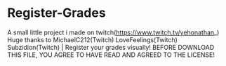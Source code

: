 # Register-Grades
A small little project i made on twitch(https://www.twitch.tv/yehonathan_) Huge thanks to MichaelC212(Twitch) LoveFeelings(Twitch) Subzidion(Twitch) | Register your grades visually!
BEFORE DOWNLOAD THIS FILE, YOU AGREE TO HAVE READ AND AGREED TO THE LICENSE!
